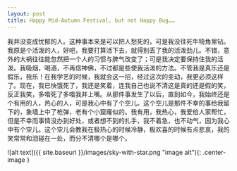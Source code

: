 ```yaml
---
layout: post
title: Happy Mid-Autumn Festival, but not Happy Bug……
---
```

我并没变成忧郁的人。这种事本来是可以把人愁死的，可是我没往死牛犄角里钻。我原是个活泼的人，好吧，我要打算活下去，就得别丢了我的活泼劲儿。不错，意外的大祸往往能忽然把一个人的习惯与脾气改变了；可是我决定要保持住我的活泼。我吸烟，喝酒，不再信神佛，不过都是些使我活泼的方法。不管我是真乐还是假乐，我乐！在我学艺的时候，我就会这一招，经过这次的变动，我更必须这样了。现在，我已快饿死了，我还是笑着，连我自己也说不清这是真的还是假的笑，反正我笑，多喒死了多喒我并上嘴。从那件事发生了以后，直到如今，我始终还是个有用的人，热心的人，可是我心中有了个空儿。这个空儿是那件不幸的事给我留下的，象墙上中了枪弹，老有个小窟窿似的。我有用，我热心，我爱给人家帮忙，但是不幸而事情没办到好处，或者想不到的扎手，我不着急，也不动气，因为我心中有个空儿。这个空儿会教我在极热心的时候冷静，极欢喜的时候有点悲哀，我的笑常常和泪碰在一处，而分不清哪个是哪个。

![alt text]({{ site.baseurl }}/images/sky-with-star.png "image alt"){: .center-image }